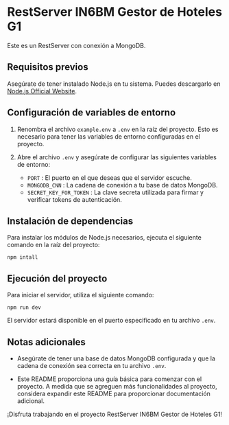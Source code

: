 # RestServer IN6BM Gestor de Hoteles G1

Este es un RestServer con conexión a MongoDB.

## Requisitos previos
Asegúrate de tener instalado Node.js en tu sistema. Puedes descargarlo en [Node.js Official Website](https://nodejs.org/).

## Configuración de variables de entorno

1. Renombra el archivo `example.env` a `.env` en la raíz del proyecto. Esto es necesario para tener las variables de entorno configuradas en el proyecto.

2. Abre el archivo `.env` y asegúrate de configurar las siguientes variables de entorno:

   - `PORT` : El puerto en el que deseas que el servidor escuche.
   - `MONGODB_CNN` : La cadena de conexión a tu base de datos MongoDB.
   - `SECRET_KEY_FOR_TOKEN` : La clave secreta utilizada para firmar y verificar tokens de autenticación.

## Instalación de dependencias

Para instalar los módulos de Node.js necesarios, ejecuta el siguiente comando en la raíz del proyecto:

```
npm intall
```

## Ejecución del proyecto

Para iniciar el servidor, utiliza el siguiente comando:
```
npm run dev
```

El servidor estará disponible en el puerto especificado en tu archivo `.env`.

## Notas adicionales

- Asegúrate de tener una base de datos MongoDB configurada y que la cadena de conexión sea correcta en tu archivo `.env`.

- Este README proporciona una guía básica para comenzar con el proyecto. A medida que se agreguen más funcionalidades al proyecto, considera expandir este README para proporcionar documentación adicional.

¡Disfruta trabajando en el proyecto RestServer IN6BM Gestor de Hoteles G1!
